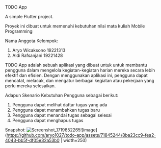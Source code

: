 TODO App

A simple Flutter project.

Proyek ini dibuat untuk memenuhi kebutuhan nilai mata kuliah Mobile Programming

Nama Anggota Kelompok:
1. Aryo Wicaksono 19221313
2. Aldi Rafsanjani 19221428

TODO App adalah sebuah aplikasi yang dibuat untuk untuk membantu pengguna dalam mengelola kegiatan-kegiatan harian mereka secara lebih efektif dan efisien. Dengan menggunakan aplikasi ini, pengguna dapat mencatat, melacak, dan mengatur berbagai kegiatan atau pekerjaan yang perlu mereka selesaikan.

Adapun Skenario Kebutuhan Pengguna sebagai berikut:
1. Pengguna dapat melihat daftar tugas yang ada
2. Pengguna dapat menambahkan tugas baru
3. Pengguna dapat menandai tugas sebagai selesai
4. Pengguna dapat menghapus tugas 


Snapshot:
![Screenshot_1719852265](https://github.com/aryo1027/todo-app/assets/71845244/26bc98b4-280c-4e09-bc19-bfcea11e3681)![image](https://github.com/aryo1027/todo-app/assets/71845244/8ba23cc9-fea2-4043-bb5f-df05e32a53b0 | width=250)





